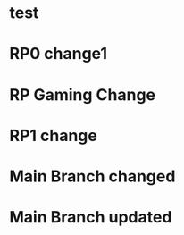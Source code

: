 # test

# RP0 change1

# RP Gaming Change

# RP1 change

# Main Branch changed


# Main Branch updated
